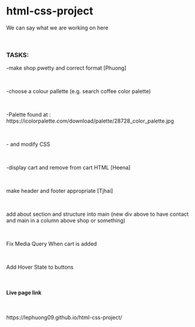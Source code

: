 # html-css-project
<p>We can say what we are working on here</p><br>
<h3>TASKS:</h3>
<p>-make shop pwetty and correct format [Phuong]  </p><br>
<p>-choose a colour pallette (e.g. search coffee color palette) </p><br>
<p>-Palette found at : https://icolorpalette.com/download/palette/28728_color_palette.jpg</p><br>
<p>- and modify CSS</p><br>
<p>-display cart and remove from cart HTML [Heena]</p><br> 
<p> make header and footer appropriate [Tjhai]</p><br>
<p> add about section and structure into main (new div above to have contact and main in a column above shop or something)</p><br>
<p>Fix Media Query When cart is added</p><br>
<p>Add Hover State to buttons</p><br>

<h4>Live page link</h4></br>
<p>https://lephuong09.github.io/html-css-project/</p>
